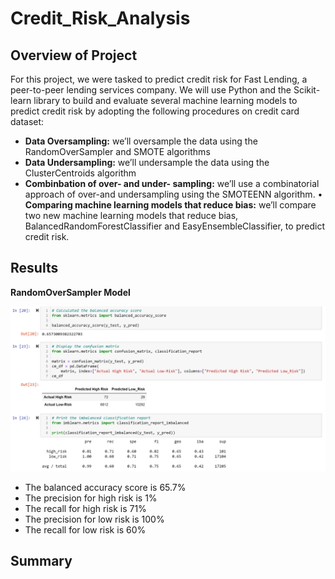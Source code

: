 # Credit_Risk_Analysis

## Overview of Project

For this project, we were tasked to predict credit risk for Fast Lending, a peer-to-peer lending services company. We will use Python and the Scikit-learn library to build and evaluate several machine learning models to predict credit risk by adopting the following procedures on credit card dataset:

+ **Data Oversampling:** we’ll oversample the data using the RandomOverSampler and SMOTE algorithms
+ **Data Undersampling:**  we’ll undersample the data using the ClusterCentroids algorithm
+ **Combinbation of over- and under- sampling:** we’ll use a combinatorial approach of over-and undersampling using the SMOTEENN algorithm.
• **Comparing machine learning models that reduce bias:**  we’ll compare two new machine learning models that reduce bias, BalancedRandomForestClassifier and EasyEnsembleClassifier, to predict credit risk.



## Results

**RandomOverSampler Model**

![random_oversampler](https://github.com/nnamdiilokah/Credit_Risk_Analysis/blob/main/Figures/random_oversampler.png)

+ The balanced accuracy score is 65.7%
+ The precision for high risk is 1%
+ The recall for high risk is 71%
+ The precision for low risk is 100%
+ The recall for low risk is 60%



## Summary



